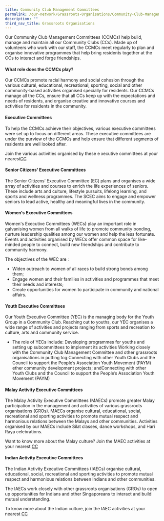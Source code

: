 ```yaml
---
title: Community Club Management Committees
permalink: /our-network/Grassroots-Organisations/Community-Club-Management-Committees
description: ""
third_nav_title: Grassroots Organisations
---
```


Our Community Club Management Committees (CCMCs) help build, manage and maintain all our Community Clubs (CCs). Made up of volunteers who work with our staff, the CCMCs meet regularly to plan and organise innovative programmes that help bring residents together at the CCs to interact and forge friendships.

#### What role does the CCMCs play?

Our CCMCs promote racial harmony and social cohesion through the various cultural, educational, recreational, sporting, social and other community-based activities organised specially for residents. Our CCMCs manage all the CCs, ensure that all CCs keep up with the expectations and needs of residents, and organise creative and innovative courses and activities for residents in the community.

#### Executive Committees
To help the CCMCs achieve their objectives, various executive committees were set up to focus on different areas. These executive committees are under the purview of the CCMCs and help ensure that different segments of residents are well looked after.

Join the various activities organised by these e xecutive committees at your nearest[CC](https://www.onepa.gov.sg/cc)

#### Senior Citizens' Executive Committees
The Senior Citizens’ Executive Committee (EC) plans and organises a wide array of activities and courses to enrich the life experiences of seniors. These include arts and culture, lifestyle pursuits, lifelong learning, and sports and wellness programmes. The SCEC aims to engage and empower seniors to lead active, healthy and meaningful lives in the community.

#### Women's Executive Committees
Women's Executive Committees (WECs) play an important role in galvanising women from all walks of life to promote community bonding, nurture leadership qualities among our women and help the less fortunate. Events and activities organised by WECs offer common space for like-minded people to connect, build new friendships and contribute to community harmony.

The objectives of the WEC are :

* Widen outreach to women of all races to build strong bonds among them;
* Engage women and their families in activities and programmes that meet their needs and interests;
* Create opportunities for women to participate in community and national affairs.

#### Youth Executive Committees
Our Youth Executive Committee (YEC) is the managing body for the Youth Group in a Community Club. Reaching out to youths, our YEC organises a wide range of activities and projects ranging from sports and recreation to culture, arts and community service.


* The role of YECs include:
Developing programmes for youths and setting up subcommittees to implement its activities
Working closely with the Community Club Management Committee and other grassroots organisations in putting tog
Connecting with other Youth Clubs and the Council to support the People’s Association Youth Movement (PAYM)
ether community development projects; andConnecting with other Youth Clubs and the Council to support the People’s Association Youth Movement (PAYM)

#### Malay Activity Executive Committees
The Malay Activity Executive Committees (MAECs) promote greater Malay participation in the management and activities of various grassroots organisations (GROs). MAECs organise cultural, educational, social, recreational and sporting activities to promote mutual respect and harmonious relations between the Malays and other communities. Activities organised by our MAECs include Silat classes, dance workshops, and Hari Raya celebrations.

Want to know more about the Malay culture? Join the MAEC activities at your nearest [CC](https://www.onepa.gov.sg/cc)


#### Indian Activity Executive Committees

The Indian Activity Executive Committees (IAECs) organise cultural, educational, social, recreational and sporting activities to promote mutual respect and harmonious relations between Indians and other communities.

The IAECs work closely with other grassroots organisations (GROs) to open up opportunities for Indians and other Singaporeans to interact and build mutual understanding.

To know more about the Indian culture, join the IAEC activities at your nearest [CC](https://www.onepa.gov.sg/cc)